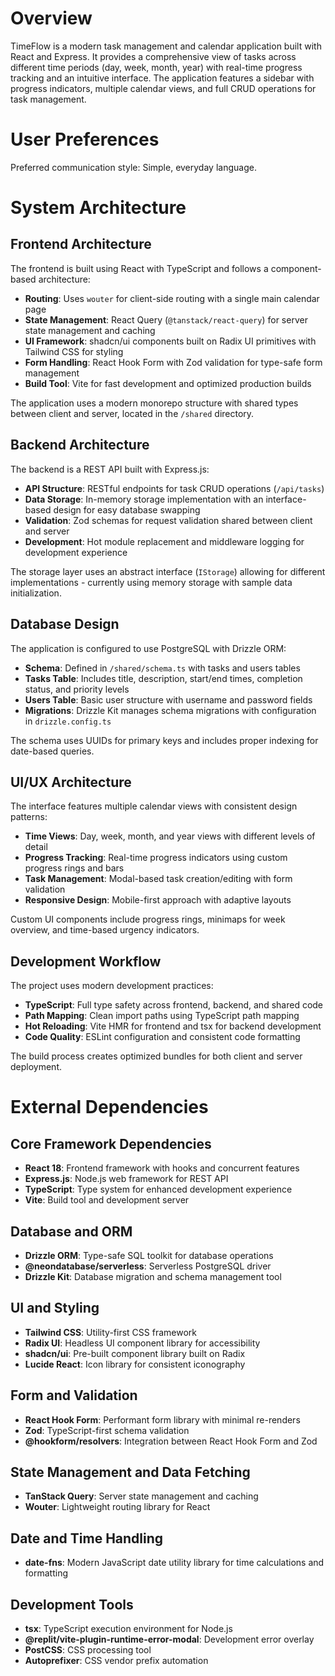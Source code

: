 # Overview

TimeFlow is a modern task management and calendar application built with React and Express. It provides a comprehensive view of tasks across different time periods (day, week, month, year) with real-time progress tracking and an intuitive interface. The application features a sidebar with progress indicators, multiple calendar views, and full CRUD operations for task management.

# User Preferences

Preferred communication style: Simple, everyday language.

# System Architecture

## Frontend Architecture

The frontend is built using React with TypeScript and follows a component-based architecture:

- **Routing**: Uses `wouter` for client-side routing with a single main calendar page
- **State Management**: React Query (`@tanstack/react-query`) for server state management and caching
- **UI Framework**: shadcn/ui components built on Radix UI primitives with Tailwind CSS for styling
- **Form Handling**: React Hook Form with Zod validation for type-safe form management
- **Build Tool**: Vite for fast development and optimized production builds

The application uses a modern monorepo structure with shared types between client and server, located in the `/shared` directory.

## Backend Architecture

The backend is a REST API built with Express.js:

- **API Structure**: RESTful endpoints for task CRUD operations (`/api/tasks`)
- **Data Storage**: In-memory storage implementation with an interface-based design for easy database swapping
- **Validation**: Zod schemas for request validation shared between client and server
- **Development**: Hot module replacement and middleware logging for development experience

The storage layer uses an abstract interface (`IStorage`) allowing for different implementations - currently using memory storage with sample data initialization.

## Database Design

The application is configured to use PostgreSQL with Drizzle ORM:

- **Schema**: Defined in `/shared/schema.ts` with tasks and users tables
- **Tasks Table**: Includes title, description, start/end times, completion status, and priority levels
- **Users Table**: Basic user structure with username and password fields
- **Migrations**: Drizzle Kit manages schema migrations with configuration in `drizzle.config.ts`

The schema uses UUIDs for primary keys and includes proper indexing for date-based queries.

## UI/UX Architecture

The interface features multiple calendar views with consistent design patterns:

- **Time Views**: Day, week, month, and year views with different levels of detail
- **Progress Tracking**: Real-time progress indicators using custom progress rings and bars
- **Task Management**: Modal-based task creation/editing with form validation
- **Responsive Design**: Mobile-first approach with adaptive layouts

Custom UI components include progress rings, minimaps for week overview, and time-based urgency indicators.

## Development Workflow

The project uses modern development practices:

- **TypeScript**: Full type safety across frontend, backend, and shared code
- **Path Mapping**: Clean import paths using TypeScript path mapping
- **Hot Reloading**: Vite HMR for frontend and tsx for backend development
- **Code Quality**: ESLint configuration and consistent code formatting

The build process creates optimized bundles for both client and server deployment.

# External Dependencies

## Core Framework Dependencies

- **React 18**: Frontend framework with hooks and concurrent features
- **Express.js**: Node.js web framework for REST API
- **TypeScript**: Type system for enhanced development experience
- **Vite**: Build tool and development server

## Database and ORM

- **Drizzle ORM**: Type-safe SQL toolkit for database operations
- **@neondatabase/serverless**: Serverless PostgreSQL driver
- **Drizzle Kit**: Database migration and schema management tool

## UI and Styling

- **Tailwind CSS**: Utility-first CSS framework
- **Radix UI**: Headless UI component library for accessibility
- **shadcn/ui**: Pre-built component library built on Radix
- **Lucide React**: Icon library for consistent iconography

## Form and Validation

- **React Hook Form**: Performant form library with minimal re-renders
- **Zod**: TypeScript-first schema validation
- **@hookform/resolvers**: Integration between React Hook Form and Zod

## State Management and Data Fetching

- **TanStack Query**: Server state management and caching
- **Wouter**: Lightweight routing library for React

## Date and Time Handling

- **date-fns**: Modern JavaScript date utility library for time calculations and formatting

## Development Tools

- **tsx**: TypeScript execution environment for Node.js
- **@replit/vite-plugin-runtime-error-modal**: Development error overlay
- **PostCSS**: CSS processing tool
- **Autoprefixer**: CSS vendor prefix automation